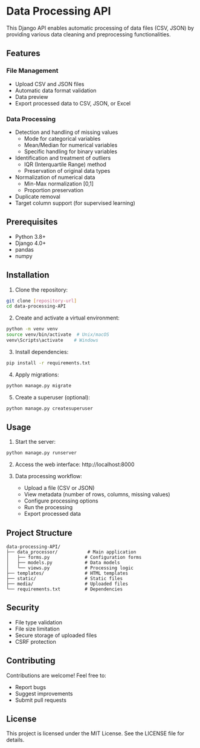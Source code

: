 # Data Processing API

This Django API enables automatic processing of data files (CSV, JSON) by providing various data cleaning and preprocessing functionalities.

## Features

### File Management
- Upload CSV and JSON files
- Automatic data format validation
- Data preview
- Export processed data to CSV, JSON, or Excel

### Data Processing
- Detection and handling of missing values
  - Mode for categorical variables
  - Mean/Median for numerical variables
  - Specific handling for binary variables
- Identification and treatment of outliers
  - IQR (Interquartile Range) method
  - Preservation of original data types
- Normalization of numerical data
  - Min-Max normalization [0,1]
  - Proportion preservation
- Duplicate removal
- Target column support (for supervised learning)

## Prerequisites

- Python 3.8+
- Django 4.0+
- pandas
- numpy

## Installation

1. Clone the repository:
```bash
git clone [repository-url]
cd data-processing-API
```

2. Create and activate a virtual environment:
```bash
python -m venv venv
source venv/bin/activate  # Unix/macOS
venv\Scripts\activate    # Windows
```

3. Install dependencies:
```bash
pip install -r requirements.txt
```

4. Apply migrations:
```bash
python manage.py migrate
```

5. Create a superuser (optional):
```bash
python manage.py createsuperuser
```

## Usage

1. Start the server:
```bash
python manage.py runserver
```

2. Access the web interface: http://localhost:8000

3. Data processing workflow:
   - Upload a file (CSV or JSON)
   - View metadata (number of rows, columns, missing values)
   - Configure processing options
   - Run the processing
   - Export processed data

## Project Structure

```
data-processing-API/
├── data_processor/           # Main application
│   ├── forms.py             # Configuration forms
│   ├── models.py            # Data models
│   └── views.py             # Processing logic
├── templates/               # HTML templates
├── static/                  # Static files
├── media/                   # Uploaded files
└── requirements.txt         # Dependencies
```

## Security

- File type validation
- File size limitation
- Secure storage of uploaded files
- CSRF protection

## Contributing

Contributions are welcome! Feel free to:
- Report bugs
- Suggest improvements
- Submit pull requests

## License

This project is licensed under the MIT License. See the LICENSE file for details.